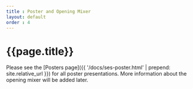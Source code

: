 ```yaml
---
title : Poster and Opening Mixer
layout: default
order : 4
---
```


# {{page.title}}


Please see the [Posters page]({{ '/docs/ses-poster.html' | prepend: site.relative_url }}) for all poster presentations. More information about the opening mixer will be added later.  